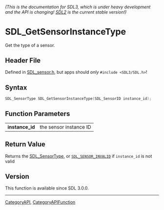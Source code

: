 ###### (This is the documentation for SDL3, which is under heavy development and the API is changing! [SDL2](https://wiki.libsdl.org/SDL2/) is the current stable version!)
# SDL_GetSensorInstanceType

Get the type of a sensor.

## Header File

Defined in [SDL_sensor.h](https://github.com/libsdl-org/SDL/blob/main/include/SDL3/SDL_sensor.h), but apps should _only_ `#include <SDL3/SDL.h>`!

## Syntax

```c
SDL_SensorType SDL_GetSensorInstanceType(SDL_SensorID instance_id);

```

## Function Parameters

|                     |                        |
| ------------------- | ---------------------- |
| **instance_id**     | the sensor instance ID |

## Return Value

Returns the [SDL_SensorType](SDL_SensorType), or
[`SDL_SENSOR_INVALID`](SDL_SENSOR_INVALID) if `instance_id` is not valid

## Version

This function is available since SDL 3.0.0.

----
[CategoryAPI](CategoryAPI), [CategoryAPIFunction](CategoryAPIFunction)


